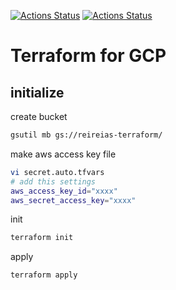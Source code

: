 [![Actions Status](https://github.com/reireias/gcp-terraform/workflows/fmt/badge.svg)](https://github.com/reireias/gcp-terraform/actions) [![Actions Status](https://github.com/reireias/gcp-terraform/workflows/tfsec/badge.svg)](https://github.com/reireias/gcp-terraform/actions)
# Terraform for GCP

## initialize
create bucket

```bash
gsutil mb gs://reireias-terraform/
```

make aws access key file

```bash
vi secret.auto.tfvars
# add this settings
aws_access_key_id="xxxx"
aws_secret_access_key="xxxx"
```

init

```bash
terraform init
```

apply

```bash
terraform apply
```
